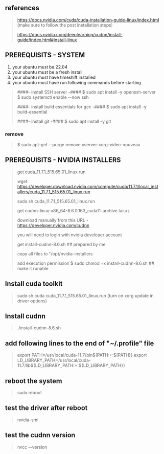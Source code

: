 ## references

> https://docs.nvidia.com/cuda/cuda-installation-guide-linux/index.html
> (make sure to follow the post installation steps)
> 
> https://docs.nvidia.com/deeplearning/cudnn/install-guide/index.html#install-linux

## PREREQUISITS - SYSTEM

1. your ubuntu must be 22.04
2. your ubuntu must be a fresh install
3. your ubuntu must have timeshift installed
4. your ubuntu must have run following commands before starting
>   ####- install SSH server -####
>   $ sudo apt install -y openssh-server
>   $ sudo systemctl enable --now ssh
> 
>   ####- install build essentials for gcc -####
>   $ sudo apt install -y build-essential
> 
>    ####- install git -####
>   $ sudo apt install -y git

### remove 
> $ sudo apt-get --purge remove xserver-xorg-video-nouveau

## PREREQUISITS - NVIDIA INSTALLERS
> get cuda_11.7.1_515.65.01_linux.run
> 
> wget https://developer.download.nvidia.com/compute/cuda/11.7.1/local_installers/cuda_11.7.1_515.65.01_linux.run
> 
> sudo sh cuda_11.7.1_515.65.01_linux.run
>
> get cudnn-linux-x86_64-8.6.0.163_cuda11-archive.tar.xz
> 
> download manually from this URL - https://developer.nvidia.com/cudnn 
> 
> you will need to login with nvidia developer account
> 
> get install-cudnn-8.6.sh ## prepared by me
> 
> copy all files to "/opt/nvidia-installers
> 
> add execution permission
> $ sudo chmod +x install-cudnn-8.6.sh ## make it runable

## Install cuda toolkit
> sudo sh cuda cuda_11.7.1_515.65.01_linux.run 
> (turn on xorg update in driver options)

## Install cudnn
> ./install-cudnn-8.6.sh

## add following lines to the end of "~/.profile" file
> export PATH=/usr/local/cuda-11.7/bin${PATH:+:${PATH}}
> export LD_LIBRARY_PATH=/usr/local/cuda-11.7/lib${LD_LIBRARY_PATH:+:${LD_LIBRARY_PATH}}

## reboot the system
> sudo reboot

## test the driver after reboot
> nvidia-smi

## test the cudnn version
> nvcc --version
